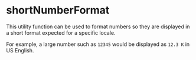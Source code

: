 # shortNumberFormat

This utility function can be used to format numbers so they are displayed in a short format expected for a specific locale.

For example, a large number such as `12345` would be displayed as `12.3 K` in US English.